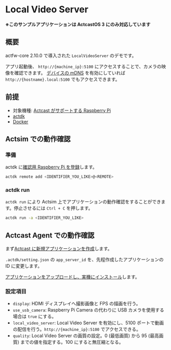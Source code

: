 # Local Video Server

**※このサンプルアプリケーションは ActcastOS 3 にのみ対応しています**

## 概要

actfw-core 2.10.0 で導入された `LocalVideoServer` のデモです。

アプリ起動後、 `http://{machine_ip}:5100` にアクセスすることで、カメラの映像を確認できます。
[デバイスの mDNS](https://actcast.io/docs/ja/DeviceManagement/DeviceInfo/#mdns) を有効にしていれば `http://{hostname}.local:5100` でもアクセスできます。

## 前提

- 対象機種: [Actcast がサポートする Raspberry Pi](https://actcast.io/docs/ja/SupportedDevices/RaspberryPi/)
- [actdk](https://actcast.io/docs/ja/ForVendor/ApplicationDevelopment/GettingStarted/ActDK/)
- [Docker](https://www.docker.com/)

## Actsim での動作確認

### 準備

actdk に[確認用 Raspberry Pi を登録](https://actcast.io/docs/ja/ForVendor/ApplicationDevelopment/GettingStarted/TestInLocalDevice/#%e7%a2%ba%e8%aa%8d%e7%94%a8-raspberry-pi-%e3%81%ae%e7%99%bb%e9%8c%b2)します。

```bash
actdk remote add <IDENTIFIER_YOU_LIKE>@<REMOTE>
```

### actdk run

`actdk run` により Actsim 上でアプリケーションの動作確認をすることができます。停止させるには `Ctrl + C` を押します。

```bash
actdk run -a <IDENTIFIER_YOU_LIKE>
```

## Actcast Agent での動作確認

まず[Actcast に新規アプリケーションを作成](https://actcast.io/docs/ja/ForVendor/ApplicationDevelopment/GettingStarted/CreateProject/)します。

`.actdk/setting.json` の `app_server_id` を、先程作成したアプリケーションの ID に変更します。

[アプリケーションをアップロードし、実機にインストール](https://actcast.io/docs/ja/ForVendor/ApplicationDevelopment/GettingStarted/TestViaActcast/)します。

### 設定項目

- `display`: HDMI ディスプレイへ撮影画像と FPS の描画を行う。
- `use_usb_camera`: Raspberry Pi Camera の代わりに USB カメラを使用する場合は `true` にする。
- `local_video_server`: Local Video Server を有効にし、5100 ポートで動画の配信を行う。`http://{machine_ip}:5100` でアクセスできる。
- `quality`: Local Video Server の画質の設定。0 (最低画質) から 95 (最高画質) までの値を指定する。100 にすると無圧縮となる。
